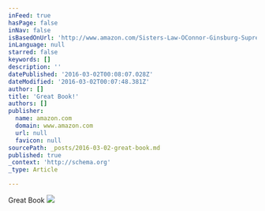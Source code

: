 ```yaml
---
inFeed: true
hasPage: false
inNav: false
isBasedOnUrl: 'http://www.amazon.com/Sisters-Law-OConnor-Ginsburg-Supreme/dp/0062238469'
inLanguage: null
starred: false
keywords: []
description: ''
datePublished: '2016-03-02T00:08:07.028Z'
dateModified: '2016-03-02T00:07:48.381Z'
author: []
title: 'Great Book!'
authors: []
publisher:
  name: amazon.com
  domain: www.amazon.com
  url: null
  favicon: null
sourcePath: _posts/2016-03-02-great-book.md
published: true
_context: 'http://schema.org'
_type: Article

---
```

Great Book
![](http://ecx.images-amazon.com/images/I/51koS3ydoqL._SX329_BO1,204,203,200_.jpg)